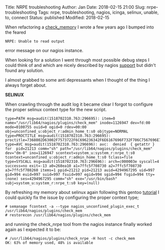 Title:       NRPE troubleshooting
Author:      Jan
Date: 	     2018-02-15 21:00
Slug:	     nrpe-troubleshooting
Tags: 	     nrpe, troubleshooting, nagios, icinga, selinux, unable, to, connect
Status:	     published
Modified:    2018-02-15

When refactoring a [check_memory](https://github.com/visibilityspots/icinga-scripts/blob/master/check_memory) I wrote a few years ago I bumped into the feared

```
NRPE: Unable to read output
```

error message on our nagios instance.

When looking for a solution I went through most possible debug steps I could think of and which are nicely described by nagios [support](https://support.nagios.com/kb/article/nrpe-nrpe-unable-to-read-output-620.html) but didn't found any solution.

I almost grabbed to some anti depressants when I thought of the thing I always forget about.

**SELINUX**

When crawling through the audit log it became clear I forgot to configure the proper selinux context type for the new script.

```
type=PATH msg=audit(1518702310.763:296695): item=0 name="/usr/lib64/nagios/plugins/check_mem" inode=1126947 dev=fd:00 mode=0100755 ouid=0 ogid=0 rdev=00:00 obj=unconfined_u:object_r:admin_home_t:s0 objtype=NORMAL
type=PROCTITLE msg=audit(1518702310.763:296695): proctitle=7368002D63002F7573722F6C696236342F6E6167696F732F706C7567696E732F636865636B5F6D656D2E7368
type=AVC msg=audit(1518702310.763:296696): avc:  denied  { getattr } for  pid=21213 comm="sh" path="/usr/lib64/nagios/plugins/check_mem" dev="dm-0" ino=1126947 scontext=system_u:system_r:nrpe_t:s0 tcontext=unconfined_u:object_r:admin_home_t:s0 tclass=file
type=SYSCALL msg=audit(1518702310.763:296696): arch=c000003e syscall=4 success=no exit=-13 a0=268ea10 a1=7ffc5f708730 a2=7ffc5f708730 a3=7ffc5f708260 items=1 ppid=21212 pid=21213 auid=4294967295 uid=997 gid=994 euid=997 suid=997 fsuid=997 egid=994 sgid=994 fsgid=994 tty=(none) ses=4294967295 comm="sh" exe="/usr/bin/bash" subj=system_u:system_r:nrpe_t:s0 key=(null)
```

By refreshing my memory about selinux again following this gentoo [tutorial](https://wiki.gentoo.org/wiki/SELinux/Tutorials/Where_to_find_SELinux_permission_denial_details) I could quickly fix the issue by configuring the proper context type;

```
# semanage fcontext -a --type nagios_unconfined_plugin_exec_t /usr/lib64/nagios/plugins/check_mem
# restorecon /usr/lib64/nagios/plugins/check_mem
```

and running the check_nrpe tool from the nagios instance finally worked again as I expected it to be:

```
# /usr/lib64/nagios/plugins/check_nrpe -H host -c check_mem
OK: 63% of memory used, 48% is available
```
